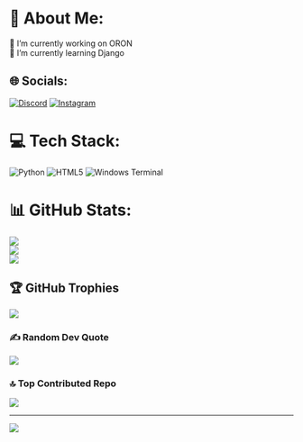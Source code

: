 # 💫 About Me:
🔭 I’m currently working on ORON<br>🌱 I’m currently learning Django


## 🌐 Socials:
[![Discord](https://img.shields.io/badge/Discord-%237289DA.svg?logo=discord&logoColor=white)](https://discord.gg/https://discord.gg/KKXtagvn) [![Instagram](https://img.shields.io/badge/Instagram-%23E4405F.svg?logo=Instagram&logoColor=white)](https://instagram.com/danim_gm) 

# 💻 Tech Stack:
![Python](https://img.shields.io/badge/python-3670A0?style=plastic&logo=python&logoColor=ffdd54)
![HTML5](https://img.shields.io/badge/html5-%23E34F26.svg?style=plastic&logo=html5&logoColor=white) 
![Windows Terminal](https://img.shields.io/badge/Windows%20Terminal-%234D4D4D.svg?style=plastic&logo=windows-terminal&logoColor=white)
# 📊 GitHub Stats:
![](https://github-readme-stats.vercel.app/api?username=Danim39&theme=neon&hide_border=false&include_all_commits=false&count_private=false)<br/>
![](https://github-readme-streak-stats.herokuapp.com/?user=Danim39&theme=neon&hide_border=false)<br/>
![](https://github-readme-stats.vercel.app/api/top-langs/?username=Danim39&theme=neon&hide_border=false&include_all_commits=false&count_private=false&layout=compact)

## 🏆 GitHub Trophies
![](https://github-profile-trophy.vercel.app/?username=Danim39&theme=radical&no-frame=false&no-bg=true&margin-w=4)

### ✍️ Random Dev Quote
![](https://quotes-github-readme.vercel.app/api?type=horizontal&theme=radical)

### 🔝 Top Contributed Repo
![](https://github-contributor-stats.vercel.app/api?username=Danim39&limit=5&theme=neon&combine_all_yearly_contributions=true)

---
[![](https://visitcount.itsvg.in/api?id=Danim39&icon=9&color=0)](https://visitcount.itsvg.in)

<!-- Proudly created with GPRM ( https://gprm.itsvg.in ) -->
